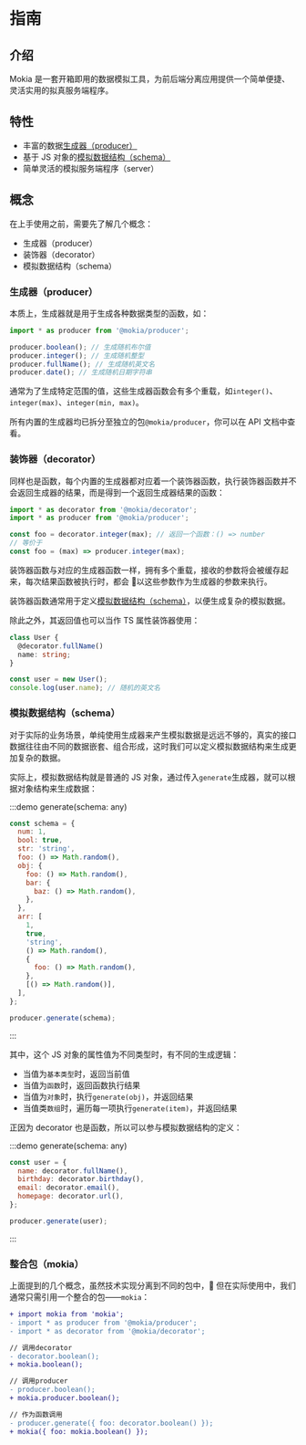 # 指南

## 介绍

Mokia 是一套开箱即用的数据模拟工具，为前后端分离应用提供一个简单便捷、灵活实用的拟真服务端程序。

## 特性

- 丰富的数据[生成器（producer）](#生成器-producer)
- 基于 JS 对象的[模拟数据结构（schema）](#模拟数据结构-schema)
- 简单灵活的模拟服务端程序（server）

## 概念

在上手使用之前，需要先了解几个概念：

- 生成器（producer）
- 装饰器（decorator）
- 模拟数据结构（schema）

### 生成器（producer）

本质上，生成器就是用于生成各种数据类型的函数，如：

```javascript
import * as producer from '@mokia/producer';

producer.boolean(); // 生成随机布尔值
producer.integer(); // 生成随机整型
producer.fullName(); // 生成随机英文名
producer.date(); // 生成随机日期字符串
```

通常为了生成特定范围的值，这些生成器函数会有多个重载，如`integer()`、`integer(max)`、`integer(min, max)`。

所有内置的生成器均已拆分至独立的包`@mokia/producer`，你可以在 API 文档中查看。

### 装饰器（decorator）

同样也是函数，每个内置的生成器都对应着一个装饰器函数，执行装饰器函数并不会返回生成器的结果，而是得到一个返回生成器结果的函数：

```javascript
import * as decorator from '@mokia/decorator';
import * as producer from '@mokia/producer';

const foo = decorator.integer(max); // 返回一个函数：() => number
// 等价于
const foo = (max) => producer.integer(max);
```

装饰器函数与对应的生成器函数一样，拥有多个重载，接收的参数将会被缓存起来，每次结果函数被执行时，都会  以这些参数作为生成器的参数来执行。

装饰器函数通常用于定义[模拟数据结构（schema）](#模拟数据结构-schema)，以便生成复杂的模拟数据。

除此之外，其返回值也可以当作 TS 属性装饰器使用：

```typescript
class User {
  @decorator.fullName()
  name: string;
}

const user = new User();
console.log(user.name); // 随机的英文名
```

### 模拟数据结构（schema）

对于实际的业务场景，单纯使用生成器来产生模拟数据是远远不够的，真实的接口数据往往由不同的数据嵌套、组合形成，这时我们可以定义模拟数据结构来生成更加复杂的数据。

实际上，模拟数据结构就是普通的 JS 对象，通过传入`generate`生成器，就可以根据对象结构来生成数据：

:::demo generate(schema: any)

```javascript
const schema = {
  num: 1,
  bool: true,
  str: 'string',
  foo: () => Math.random(),
  obj: {
    foo: () => Math.random(),
    bar: {
      baz: () => Math.random(),
    },
  },
  arr: [
    1,
    true,
    'string',
    () => Math.random(),
    {
      foo: () => Math.random(),
    },
    [() => Math.random()],
  ],
};

producer.generate(schema);
```

:::

其中，这个 JS 对象的属性值为不同类型时，有不同的生成逻辑：

- 当值为`基本类型`时，返回当前值
- 当值为`函数`时，返回函数执行结果
- 当值为`对象`时，执行`generate(obj)`，并返回结果
- 当值类`数组`时，遍历每一项执行`generate(item)`，并返回结果

正因为 decorator 也是函数，所以可以参与模拟数据结构的定义：

:::demo generate(schema: any)

```javascript
const user = {
  name: decorator.fullName(),
  birthday: decorator.birthday(),
  email: decorator.email(),
  homepage: decorator.url(),
};

producer.generate(user);
```

:::

### 整合包（mokia）

上面提到的几个概念，虽然技术实现分离到不同的包中， 但在实际使用中，我们通常只需引用一个整合的包——`mokia`：

```diff
+ import mokia from 'mokia';
- import * as producer from '@mokia/producer';
- import * as decorator from '@mokia/decorator';

// 调用decorator
- decorator.boolean();
+ mokia.boolean();

// 调用producer
- producer.boolean();
+ mokia.producer.boolean();

// 作为函数调用
- producer.generate({ foo: decorator.boolean() });
+ mokia({ foo: mokia.boolean() });
```
